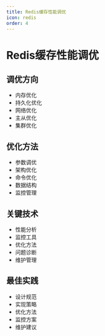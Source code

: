 ```yaml
---
title: Redis缓存性能调优
icon: redis
order: 4
---
```


# Redis缓存性能调优

## 调优方向
- 内存优化
- 持久化优化
- 网络优化
- 主从优化
- 集群优化

## 优化方法
- 参数调优
- 架构优化
- 命令优化
- 数据结构
- 监控管理

## 关键技术
- 性能分析
- 监控工具
- 优化方法
- 问题诊断
- 维护管理

## 最佳实践
- 设计规范
- 实现策略
- 优化方法
- 监控方案
- 维护建议
